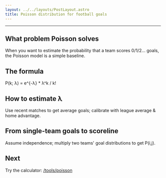 ```yaml
---
layout: ../../layouts/PostLayout.astro
title: Poisson distribution for football goals
---
```

---

## What problem Poisson solves
When you want to estimate the probability that a team scores 0/1/2... goals, the Poisson model is a simple baseline.

## The formula
P(k; λ) = e^{-λ} * λ^k / k!

## How to estimate λ
Use recent matches to get average goals; calibrate with league average & home advantage.

## From single-team goals to scoreline
Assume independence; multiply two teams' goal distributions to get P(i,j).

## Next
Try the calculator: [/tools/poisson](/tools/poisson)

<script type="application/ld+json">
{
  "@context": "https://schema.org",
  "@type": "Article",
  "headline": "Poisson for Football: Basics",
  "datePublished": "2025-09-05",
  "author": { "@type": "Person", "name": "Footy Analytics" },
  "mainEntityOfPage": "https://my-footy-site.pages.dev/articles/poisson-football-basics/"
}
</script>

<script type="application/ld+json">
{
  "@context":"https://schema.org",
  "@type":"BreadcrumbList",
  "itemListElement":[
    { "@type":"ListItem","position":1,"name":"Home","item":"https://my-footy-site.pages.dev/" },
    { "@type":"ListItem","position":2,"name":"Articles","item":"https://my-footy-site.pages.dev/articles/" },
    { "@type":"ListItem","position":3,"name":"Poisson for Football: Basics","item":"https://my-footy-site.pages.dev/articles/poisson-football-basics/" }
  ]
}
</script>
